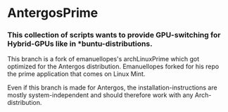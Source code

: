 # AntergosPrime

### This collection of scripts wants to provide GPU-switching for Hybrid-GPUs like in \*buntu-distributions.

This branch is a fork of emanuellopes's archLinuxPrime which got optimized for the Antergos distribution. Emanuellopes forked for his repo the prime application that comes on Linux Mint.

Even if this branch is made for Antergos, the installation-instructions are mostly system-independent and should therefore work with any Arch-distribution.
